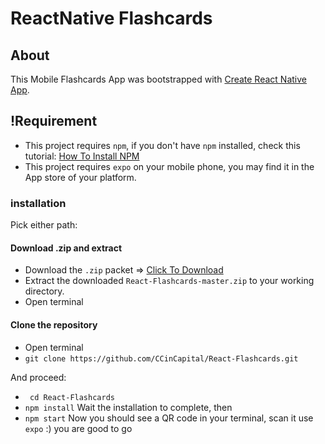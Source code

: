 # ReactNative Flashcards

## About
This Mobile Flashcards App was bootstrapped with [Create React Native App](https://github.com/react-community/create-react-native-app).

## !Requirement
- This project requires `npm`, if you don't have `npm` installed, check this tutorial: [How To Install NPM](https://docs.npmjs.com/getting-started/installing-node)
- This project requires `expo` on your mobile phone, you may find it in the App store of your platform.

### installation
Pick either path:
#### Download .zip and extract
- Download the `.zip` packet => [Click To Download](https://github.com/CCinCapital/React-Flashcards/archive/master.zip)
- Extract the downloaded `React-Flashcards-master.zip` to your working directory.
- Open terminal

#### Clone the repository
- Open terminal
- `git clone https://github.com/CCinCapital/React-Flashcards.git`

And proceed:
- ` cd React-Flashcards`
- `npm install`
Wait the installation to complete, then
- `npm start`
Now you should see a QR code in your terminal, scan it use `expo`
:) you are good to go




